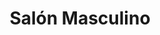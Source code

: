 ---
title: "Salón Masculino"
url: /ciudad-autonoma-de-buenos-aires/salon-masculino/
shop: Friseur
---
